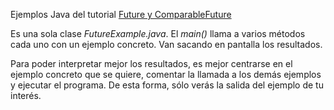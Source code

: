 Ejemplos Java del tutorial [Future y ComparableFuture](https://chuidiang.org/index.php?title=Java_Future_y_CompletableFuture)

Es una sola clase *FutureExample.java*. El *main()* llama a varios métodos cada uno con 
un ejemplo concreto. Van sacando en pantalla los resultados.

Para poder interpretar mejor los resultados, es mejor centrarse en el ejemplo concreto que 
se quiere, comentar la llamada a los demás ejemplos y ejecutar el programa. De esta forma, sólo
verás la salida del ejemplo de tu interés.